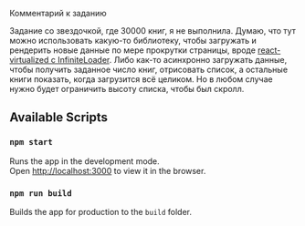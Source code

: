 Комментарий к заданию

Задание со звездочкой, где 30000 книг, я не выполнила.
Думаю, что тут можно использовать какую-то библиотеку, чтобы загружать и рендерить новые данные
по мере прокрутки страницы, вроде [react-virtualized c InfiniteLoader](https://github.com/bvaughn/react-virtualized/blob/master/docs/creatingAnInfiniteLoadingList.md).
Либо как-то асинхронно загружать данные, чтобы получить заданное число книг, отрисовать список,
а остальные книги показать, когда загрузится всё целиком. Но в любом случае нужно будет ограничить высоту списка, чтобы был скролл.

## Available Scripts

### `npm start`

Runs the app in the development mode.<br />
Open [http://localhost:3000](http://localhost:3000) to view it in the browser.

### `npm run build`

Builds the app for production to the `build` folder.
